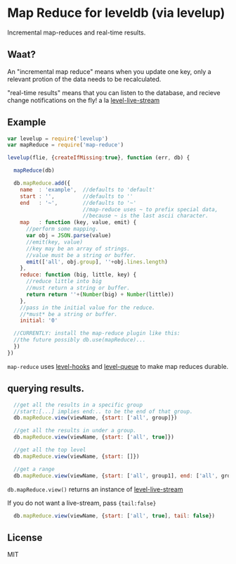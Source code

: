 # Map Reduce for leveldb (via levelup)

Incremental map-reduces and real-time results.

## Waat?

An "incremental map reduce" means when you update one key,
only a relevant protion of the data needs to be recalculated.

"real-time results" means that you can listen to the database,
and recieve change notifications on the fly! a la 
[level-live-stream](https://github.com/dominictarr/level-live-stream)

## Example

``` js
var levelup = require('levelup')
var mapReduce = require('map-reduce')

levelup(flie, {createIfMissing:true}, function (err, db) {

  mapReduce(db)

  db.mapReduce.add({
    name  : 'example',  //defaults to 'default'
    start : '',         //defaults to ''
    end   : '~',        //defaults to '~' 
                        //map-reduce uses ~ to prefix special data, 
                        //because ~ is the last ascii character.
    map   : function (key, value, emit) {
      //perform some mapping.
      var obj = JSON.parse(value)
      //emit(key, value)
      //key may be an array of strings. 
      //value must be a string or buffer.
      emit(['all', obj.group], ''+obj.lines.length)
    },
    reduce: function (big, little, key) {
      //reduce little into big
      //must return a string or buffer.
      return return ''+(Number(big) + Number(little))
    },
    //pass in the initial value for the reduce.
    //*must* be a string or buffer.
    initial: '0'

  //CURRENTLY: install the map-reduce plugin like this:
  //the future possibly db.use(mapReduce)...
  })
})

```

`map-reduce` uses [level-hooks](https://github.com/dominictarr/level-hooks)
and [level-queue](https://github.com/dominictarr/level-queue) to make map reduces durable.

## querying results.

``` js
  //get all the results in a specific group
  //start:[...] implies end:.. to be the end of that group.
  db.mapReduce.view(viewName, {start: ['all', group]}) 

  //get all the results in under a group.
  db.mapReduce.view(viewName, {start: ['all', true]}) 

  //get all the top level 
  db.mapReduce.view(viewName, {start: []}) 

  //get a range
  db.mapReduce.view(viewName, {start: ['all', group1], end: ['all', groupN]}) 

```

`db.mapReduce.view()` returns an instance of 
[level-live-stream](https://github.com/dominictarr/level-live-stream)

If you do not want a live-stream, pass `{tail:false}`

``` js
  db.mapReduce.view(viewName, {start: ['all', true], tail: false}) 
```

## License

MIT

